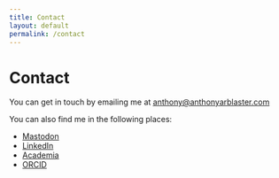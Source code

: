 ```yaml
---
title: Contact
layout: default
permalink: /contact
---
```


# Contact
You can get in touch by emailing me at [<u>anthony@anthonyarblaster.com</u>](mailto:anthony@anthonyarblaster.com)

You can also find me in the following places:
- [Mastodon](https://mastodonapp.uk/@aarblaster)
- [LinkedIn](https://www.linkedin.com/in/anthonyarblaster)
- [Academia](https://wwwrada.academia.edu/AnthonyArblaster)
- [ORCID](https://orcid.org/0009-0005-0404-0645)
